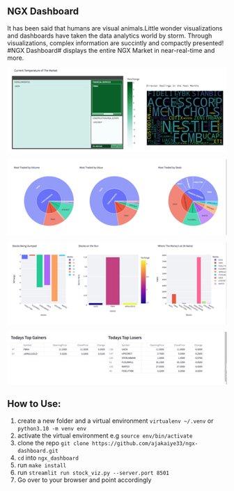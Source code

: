 ## NGX Dashboard

It has been said that humans are visual animals.Little wonder visualizations and dashboards 
have taken the data analytics world by storm. Through visualizations,
complex information are succintly and compactly presented!
#NGX Dashboard# displays the entire NGX Market in near-real-time and more.


![](./image/temp.png)

![](./image/burst.png)

![](./image/bar.png)

![](./image/gainlose.png)


## How to Use:

1. create a new folder and a virtual environment `virtualenv ~/.venv` or `python3.10 -m venv env`
2. activate the virtual environment e.g `source env/bin/activate`
3. clone the repo `git clone https://github.com/ajakaiye33/ngx-dashboard.git`
4. `cd` into `ngx_dashboard`
5. run `make install`
6. run `streamlit run stock_viz.py --server.port 8501`
7. Go over to your browser and point accordingly